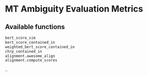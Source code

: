 # MT Ambiguity Evaluation Metrics

## Available functions

```py
bert_score_sim
bert_score_contained_in
weighted_bert_score_contained_in
chrp_contained_in
alignment.awesome_align
alignment.compute_scores
```

..